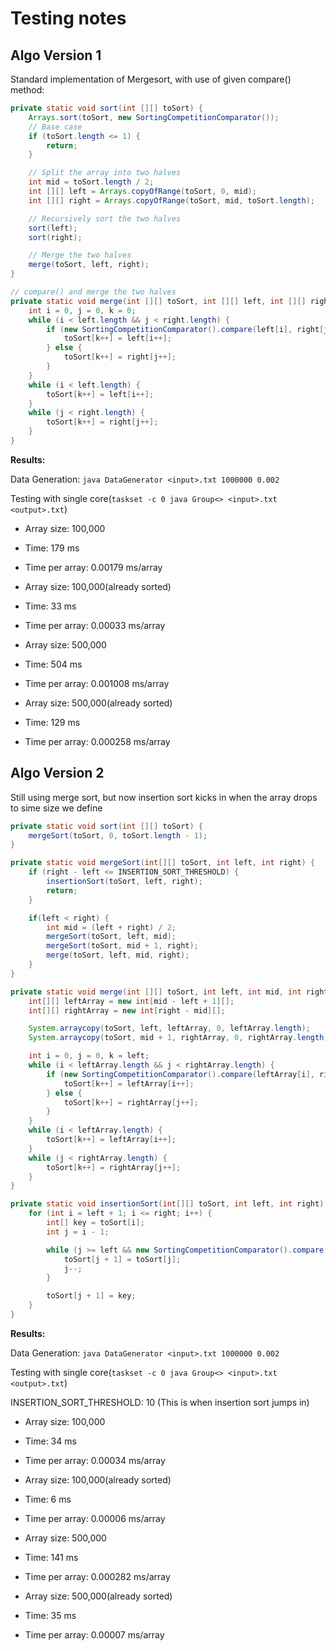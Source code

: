# Testing notes

## Algo Version 1

Standard implementation of Mergesort, with use of given compare() method:

```java
private static void sort(int [][] toSort) {
    Arrays.sort(toSort, new SortingCompetitionComparator());
    // Base case
    if (toSort.length <= 1) {
        return;
    }

    // Split the array into two halves
    int mid = toSort.length / 2;
    int [][] left = Arrays.copyOfRange(toSort, 0, mid);
    int [][] right = Arrays.copyOfRange(toSort, mid, toSort.length);

    // Recursively sort the two halves
    sort(left);
    sort(right);

    // Merge the two halves
    merge(toSort, left, right);
}

// compare() and merge the two halves
private static void merge(int [][] toSort, int [][] left, int [][] right) {
    int i = 0, j = 0, k = 0;
    while (i < left.length && j < right.length) {
        if (new SortingCompetitionComparator().compare(left[i], right[j]) < 0) {
            toSort[k++] = left[i++];
        } else {
            toSort[k++] = right[j++];
        }
    }
    while (i < left.length) {
        toSort[k++] = left[i++];
    }
    while (j < right.length) {
        toSort[k++] = right[j++];
    }
}
```

**Results:**

Data Generation: ```java DataGenerator <input>.txt 1000000 0.002```

Testing with single core(```taskset -c 0 java Group<> <input>.txt <output>.txt```)

- Array size: 100,000
- Time: 179 ms
- Time per array: 0.00179 ms/array

- Array size: 100,000(already sorted)
- Time: 33 ms
- Time per array: 0.00033 ms/array

- Array size: 500,000
- Time: 504 ms
- Time per array: 0.001008 ms/array

- Array size: 500,000(already sorted)
- Time: 129 ms
- Time per array: 0.000258 ms/array
  
## Algo Version 2

Still using merge sort, but now insertion sort kicks in when the array drops to sime size we define

```java
private static void sort(int [][] toSort) {
    mergeSort(toSort, 0, toSort.length - 1);
}

private static void mergeSort(int[][] toSort, int left, int right) {
    if (right - left <= INSERTION_SORT_THRESHOLD) {
        insertionSort(toSort, left, right);
        return;
    }

    if(left < right) {
        int mid = (left + right) / 2;
        mergeSort(toSort, left, mid);
        mergeSort(toSort, mid + 1, right);
        merge(toSort, left, mid, right);
    }
}

private static void merge(int [][] toSort, int left, int mid, int right) {
    int[][] leftArray = new int[mid - left + 1][];
    int[][] rightArray = new int[right - mid][];

    System.arraycopy(toSort, left, leftArray, 0, leftArray.length);
    System.arraycopy(toSort, mid + 1, rightArray, 0, rightArray.length);

    int i = 0, j = 0, k = left;
    while (i < leftArray.length && j < rightArray.length) {
        if (new SortingCompetitionComparator().compare(leftArray[i], rightArray[j]) <=  0) {
            toSort[k++] = leftArray[i++];
        } else {
            toSort[k++] = rightArray[j++];
        }
    }
    while (i < leftArray.length) {
        toSort[k++] = leftArray[i++];
    }
    while (j < rightArray.length) {
        toSort[k++] = rightArray[j++];
    }
}

private static void insertionSort(int[][] toSort, int left, int right) {
    for (int i = left + 1; i <= right; i++) {
        int[] key = toSort[i];
        int j = i - 1;

        while (j >= left && new SortingCompetitionComparator().compare(toSort[j], key) > 0) {
            toSort[j + 1] = toSort[j];
            j--;
        }

        toSort[j + 1] = key;
    }
}

```

**Results:**

Data Generation: ```java DataGenerator <input>.txt 1000000 0.002```

Testing with single core(```taskset -c 0 java Group<> <input>.txt <output>.txt```)

INSERTION_SORT_THRESHOLD: 10 (This is when insertion sort jumps in)

- Array size: 100,000
- Time: 34 ms
- Time per array: 0.00034 ms/array

- Array size: 100,000(already sorted)
- Time: 6 ms
- Time per array: 0.00006 ms/array

- Array size: 500,000
- Time: 141 ms
- Time per array: 0.000282 ms/array

- Array size: 500,000(already sorted)
- Time: 35 ms
- Time per array: 0.00007 ms/array
